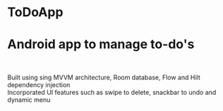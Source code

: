# ToDoApp
<H1>Android app to manage to-do's</H1> </br>

Built using sing MVVM architecture, Room database, Flow and Hilt dependency injection</br>
Incorporated UI features such as swipe to delete, snackbar to undo and dynamic menu
